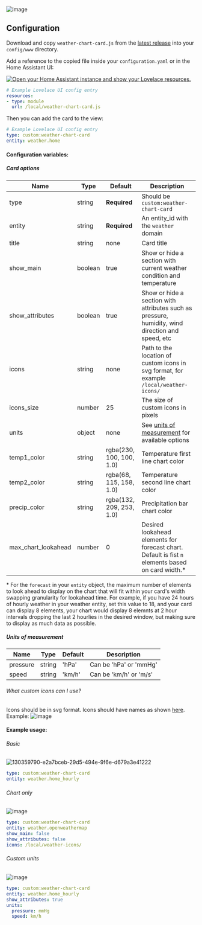 ![image](https://user-images.githubusercontent.com/33804747/155938742-67770857-33b2-4e95-9601-737677895115.png)

## Configuration

Download and copy `weather-chart-card.js` from the [latest release](https://github.com/Yevgenium/weather-chart-card/releases/latest) into your `config/www` directory.

Add a reference to the copied file inside your `configuration.yaml` or in the Home Assistant UI:

[![Open your Home Assistant instance and show your Lovelace resources.](https://my.home-assistant.io/badges/lovelace_resources.svg)](https://my.home-assistant.io/redirect/lovelace_resources/)
```yaml
# Example Lovelace UI config entry
resources:
- type: module
  url: /local/weather-chart-card.js
```
Then you can add the card to the view:
```yaml
# Example Lovelace UI config entry
type: custom:weather-chart-card
entity: weather.home
```

#### Configuration variables:

##### Card options

| Name                | Type    | Default                  | Description                                                                                         |
| ------------------- | ------- | -------------------------|---------------------------------------------------------------------------------------------------- |
| type                | string  | **Required**             | Should be `custom:weather-chart-card`                                                               |
| entity              | string  | **Required**             | An entity_id with the `weather` domain                                                              |
| title               | string  | none                     | Card title                                                                                          |
| show_main           | boolean | true                     | Show or hide a section with current weather condition and temperature                               |
| show_attributes     | boolean | true                     | Show or hide a section with attributes such as pressure, humidity, wind direction and speed, etc    |
| icons               | string  | none                     | Path to the location of custom icons in svg format, for example `/local/weather-icons/`             |
| icons_size          | number  | 25                       | The size of custom icons in pixels                                                                  |
| units               | object  | none                     | See [units of measurement](#units-of-measurement) for available options                             |
| temp1_color         | string  | rgba(230, 100, 100, 1.0) | Temperature first line chart color                                                                  |
| temp2_color         | string  | rgba(68, 115, 158, 1.0)  | Temperature second line chart color                                                                 |
| precip_color        | string  | rgba(132, 209, 253, 1.0) | Precipitation bar chart color                                                                       |
| max_chart_lookahead | number  | 0                        | Desired lookahead elements for forecast chart.  Default is fist `n` elements based on card width.\* |

\* For the `forecast` in your `entity` object, the maximum number of elements to look ahead to display on the chart that will fit within your card's width swapping granularity for lookahead time.  For example, if you have 24 hours of hourly weather in your weather entity, set this value to 18, and your card can display 8 elements, your chart would display 8 elemnts at 2 hour intervals dropping the last 2 hourlies in the desired window, but making sure to display as much data as possible.

##### Units of measurement

| Name                 | Type    | Default                  | Description                                                                                        |
| -------------------- | ------- | -------------------------|--------------------------------------------------------------------------------------------------- |
| pressure             | string  | 'hPa'                    | Can be 'hPa' or 'mmHg'                                                                             |
| speed                | string  | 'km/h'                   | Can be 'km/h' or 'm/s'                                                                             |

###### What custom icons can I use?
Icons should be in svg format. Icons should have names as shown [here](https://github.com/Yevgenium/weather-chart-card/blob/a9f795f2fd02028bdad9b771d383fa38c5f3148c/src/const.js#L24). Example:
![image](https://user-images.githubusercontent.com/33804747/130360372-76d70c42-986c-46e3-b9b5-810f0317f94f.png)


#### Example usage:
###### Basic
![130359790-e2a7bceb-29d5-494e-9f6e-d679a3e41222](https://user-images.githubusercontent.com/33804747/139556131-a7547ed3-1e7a-4761-9486-4fba4f070736.png)
```yaml
type: custom:weather-chart-card
entity: weather.home_hourly
```
###### Chart only
![image](https://user-images.githubusercontent.com/33804747/130359944-2f68a668-07ab-4a0a-bd9e-43ea9bf738a3.png)
```yaml
type: custom:weather-chart-card
entity: weather.openweathermap
show_main: false
show_attributes: false
icons: /local/weather-icons/
```

###### Custom units
![image](https://user-images.githubusercontent.com/33804747/139555950-221c5d69-1106-4db8-b0a4-0db020d0b56a.png)
```yaml
type: custom:weather-chart-card
entity: weather.home_hourly
show_attributes: true
units:
  pressure: mmHg
  speed: km/h
```
